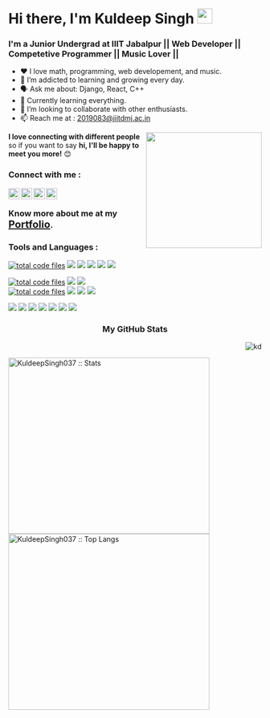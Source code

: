 <h1>Hi there, I'm Kuldeep Singh <img src="https://raw.githubusercontent.com/MartinHeinz/MartinHeinz/master/wave.gif" width="30px"></h1>
<h3>I'm a Junior Undergrad at <b>IIIT Jabalpur</b> || Web Developer || Competetive Programmer || Music Lover ||</h3>

- :heart: I love math, programming, web developement, and music.
- 🌱 I’m addicted to learning and growing every day.
- :speaking_head: Ask me about: Django, React, C++
- :robot: Currently learning everything.
- 👯 I’m looking to collaborate with other enthusiasts.
- :mailbox: Reach me at : 2019083@iiitdmj.ac.in

<img align='right' src="https://media.giphy.com/media/M9gbBd9nbDrOTu1Mqx/giphy.gif" width="230">
<b>I love connecting with different people</b> so if you want to say <b>hi, I'll be happy to meet you more!</b> 😊


### Connect with me :
[<img align="left" alt="ks | hackerrank" width="22px" src="https://cdn.jsdelivr.net/npm/simple-icons@v3/icons/hackerrank.svg" />][hackerrank]
[<img align="left" alt="kd | LinkedIn" width="22px" src="https://cdn.jsdelivr.net/npm/simple-icons@v3/icons/linkedin.svg" />][linkedin]
[<img align="left" alt="kd | Twitter" width="22px" src="https://cdn.jsdelivr.net/npm/simple-icons@v3/icons/twitter.svg" />][twitter]
[<img align="left" alt="kd | Instagram" width="22px" src="https://cdn.jsdelivr.net/npm/simple-icons@v3/icons/instagram.svg" />][instagram]
</br>

### Know more about me at my <b style="color: blue; font-size: 20px"><a href="https://kuldeepsingh037.herokuapp.com">Portfolio</a></b>.

### Tools and Languages :

<a href="https://github.com/KuldeepSingh037"><img src="https://img.shields.io/badge/JavaScript-F7DF1E?style=flat&logo=javascript&logoColor=black" alt="total code files" /></a>
<a href="https://github.com/KuldeepSingh037"><img src="https://img.shields.io/badge/React-20232A?style=flat&logo=react&logoColor=61DAFB" /></a>
<a href="https://github.com/KuldeepSingh037"><img src="https://img.shields.io/badge/-Nodejs-green?style=flat&logo=Node.js" /></a>
<a href="https://github.com/KuldeepSingh037"><img src="https://img.shields.io/badge/C-00599C?style=for-the-badge&logo=c&logoColor=white" /></a>
<a href="https://github.com/KuldeepSingh037"><img src="https://img.shields.io/badge/VSCode%20-%232E2E2E.svg?&style=flat&logo=visual-studio-code&logoColor=%2330A2FF" /></a>
<a href="https://github.com/KuldeepSingh037"><img src="https://img.shields.io/badge/PHP-777BB4?style=for-the-badge&logo=php&logoColor=white" /></a>

<a href="https://github.com/KuldeepSingh037"><img src="https://img.shields.io/badge/-HTML5-E34F26?style=flat&logo=html5&logoColor=white" alt="total code files" /></a>
<a href="https://github.com/KuldeepSingh037"><img src="https://img.shields.io/badge/Python-FFD43B?style=for-the-badge&logo=python&logoColor=blue" /></a>
<a href="https://github.com/KuldeepSingh037"><img src="https://img.shields.io/badge/Express.js-404D59?style=flat&logo=express&logoColor=white" /></a>	
<a href="https://github.com/KuldeepSingh037"><img src="https://img.shields.io/badge/-CSS3-1572B6?style=flat&logo=css3" alt="total code files" /></a>
<a href="https://github.com/KuldeepSingh037"><img src="https://img.shields.io/badge/React_Router-CA4245?style=flat&logo=react-router&logoColor=white" /></a>
<a href="https://github.com/KuldeepSingh037"><img src="https://img.shields.io/badge/-json-02569B?style=flat&logo=json" /></a>
<a href="https://github.com/KuldeepSingh037"><img src="https://img.shields.io/badge/Bootstrap-563D7C?style=for-the-badge&logo=bootstrap&logoColor=white" /></a>

<a href="https://github.com/KuldeepSingh037"><img src="https://img.shields.io/badge/MongoDB-4EA94B?style=flat&logo=mongodb&logoColor=white" /></a>
<a href="https://github.com/KuldeepSingh037"><img src="https://img.shields.io/badge/C%2B%2B-00599C?style=for-the-badge&logo=c%2B%2B&logoColor=white" /></a>
<a href="https://github.com/KuldeepSingh037"><img src="https://img.shields.io/badge/MySQL-00000F?style=flat&logo=mysql&logoColor=white" /></a>
<a href="https://github.com/KuldeepSingh037"><img src="https://img.shields.io/badge/-Git-black?style=flat&logo=git&link=https://github.com/KuldeepSingh037" /></a>
<a href="https://github.com/KuldeepSingh037"><img src="https://img.shields.io/badge/Django-092E20?style=for-the-badge&logo=django&logoColor=green" /></a>
<a href="https://github.com/KuldeepSingh037"><img src="https://img.shields.io/badge/-Heroku-gray?style=flat&logo=heroku&link=https://github.com/KuldeepSingh037" /></a>
<a href="https://github.com/KuldeepSingh037"><img src="https://img.shields.io/badge/Linux-FCC624?style=flat&logo=linux&logoColor=black" /></a>


<h3 align="center">My GitHub Stats</h3>
<p align="right"> <img src="https://komarev.com/ghpvc/?username=KuldeepSingh037&label=Profile%20views&color=0e75b6&style=flat" alt="kd" /></p>
<span>
  <img height="350cm" width="400xm" src="https://github-readme-stats.vercel.app/api?username=KuldeepSingh037&theme=dark&show_icons=true" alt="KuldeepSingh037 :: Stats" />
  <img height="350em" width="400cm" src="https://github-readme-stats.vercel.app/api/top-langs/?username=KuldeepSingh037&langs_count=8&theme=tokyonight&layout=compact" alt="KuldeepSingh037 :: Top Langs" />
</span>


[twitter]: https://twitter.com/KuldeepSingh037
[instagram]: https://www.instagram.com/KuldeepSingh037
[linkedin]: https://www.linkedin.com/in/kuldeepsingh037
[hackerrank]: https://www.hackerrank.com/Gahlot_kuldeep
